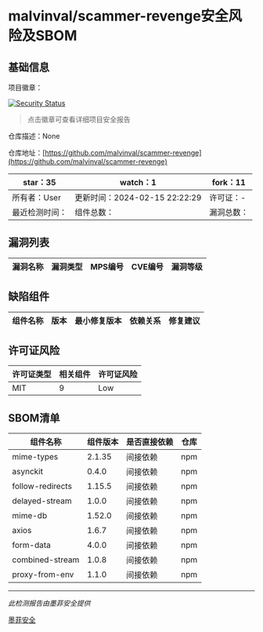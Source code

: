 # malvinval/scammer-revenge安全风险及SBOM

## 基础信息

项目徽章：

[![Security Status](https://www.murphysec.com/platform3/v31/badge/1759298782349574144.svg)](https://www.murphysec.com/console/report/1759298658160427008/1759298782349574144)

> 点击徽章可查看详细项目安全报告

仓库描述：None

仓库地址：[https://github.com/malvinval/scammer-revenge](https://github.com/malvinval/scammer-revenge)

| star：35 | watch：1 | fork：11 |
| ----------- | -------------- | ------------ |
| 所有者：User | 更新时间：2024-02-15 22:22:29 | 许可证：- |
| 最近检测时间： | 组件总数： | 漏洞总数： |




## 漏洞列表

| 漏洞名称 | 漏洞类型 | MPS编号 | CVE编号 | 漏洞等级 |
| ------- | ------ | ------- | ------ | ----- |





## 缺陷组件

| 组件名称 | 版本 | 最小修复版本 | 依赖关系 | 修复建议 |
| -------- | ---- | ------------ | -------- | -------- |





## 许可证风险

| 许可证类型 | 相关组件 | 许可证风险 |
| ---------- | -------- | ---------- |
|MIT|9|Low|




## SBOM清单

| 组件名称 | 组件版本 | 是否直接依赖 | 仓库 |
| -------- | -------- | ------------ | ---- |
|mime-types|2.1.35|间接依赖|npm|
|asynckit|0.4.0|间接依赖|npm|
|follow-redirects|1.15.5|间接依赖|npm|
|delayed-stream|1.0.0|间接依赖|npm|
|mime-db|1.52.0|间接依赖|npm|
|axios|1.6.7|间接依赖|npm|
|form-data|4.0.0|间接依赖|npm|
|combined-stream|1.0.8|间接依赖|npm|
|proxy-from-env|1.1.0|间接依赖|npm|


------

*此检测报告由墨菲安全提供*

[墨菲安全](www.murphysec.com)